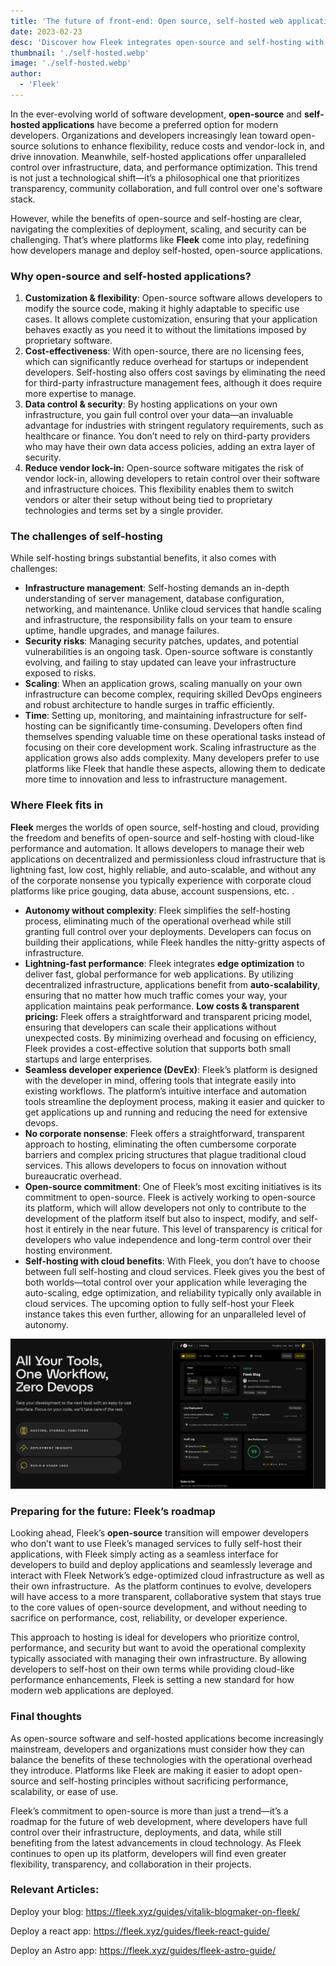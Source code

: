 ```yaml
---
title: 'The future of front-end: Open source, self-hosted web applications'
date: 2023-02-23
desc: 'Discover how Fleek integrates open-source and self-hosting with cloud benefits to enhance developer freedom, reduce costs, and boost performance.'
thumbnail: './self-hosted.webp'
image: './self-hosted.webp'
author:
  - 'Fleek'
---
```


In the ever-evolving world of software development, **open-source** and **self-hosted applications** have become a preferred option for modern developers. Organizations and developers increasingly lean toward open-source solutions to enhance flexibility, reduce costs and vendor-lock in, and drive innovation. Meanwhile, self-hosted applications offer unparalleled control over infrastructure, data, and performance optimization. This trend is not just a technological shift—it’s a philosophical one that prioritizes transparency, community collaboration, and full control over one's software stack.

However, while the benefits of open-source and self-hosting are clear, navigating the complexities of deployment, scaling, and security can be challenging. That’s where platforms like **Fleek** come into play, redefining how developers manage and deploy self-hosted, open-source applications.

### **Why open-source and self-hosted applications?**

1. **Customization & flexibility**: Open-source software allows developers to modify the source code, making it highly adaptable to specific use cases. It allows complete customization, ensuring that your application behaves exactly as you need it to without the limitations imposed by proprietary software.
2. **Cost-effectiveness**: With open-source, there are no licensing fees, which can significantly reduce overhead for startups or independent developers. Self-hosting also offers cost savings by eliminating the need for third-party infrastructure management fees, although it does require more expertise to manage.
3. **Data control & security**: By hosting applications on your own infrastructure, you gain full control over your data—an invaluable advantage for industries with stringent regulatory requirements, such as healthcare or finance. You don’t need to rely on third-party providers who may have their own data access policies, adding an extra layer of security.
4. **Reduce vendor lock-in:** Open-source software mitigates the risk of vendor lock-in, allowing developers to retain control over their software and infrastructure choices. This flexibility enables them to switch vendors or alter their setup without being tied to proprietary technologies and terms set by a single provider.

### **The challenges of self-hosting**

While self-hosting brings substantial benefits, it also comes with challenges:

- **Infrastructure management**: Self-hosting demands an in-depth understanding of server management, database configuration, networking, and maintenance. Unlike cloud services that handle scaling and infrastructure, the responsibility falls on your team to ensure uptime, handle upgrades, and manage failures.
- **Security risks**: Managing security patches, updates, and potential vulnerabilities is an ongoing task. Open-source software is constantly evolving, and failing to stay updated can leave your infrastructure exposed to risks.
- **Scaling**: When an application grows, scaling manually on your own infrastructure can become complex, requiring skilled DevOps engineers and robust architecture to handle surges in traffic efficiently.
- **Time**: Setting up, monitoring, and maintaining infrastructure for self-hosting can be significantly time-consuming. Developers often find themselves spending valuable time on these operational tasks instead of focusing on their core development work. Scaling infrastructure as the application grows also adds complexity. Many developers prefer to use platforms like Fleek that handle these aspects, allowing them to dedicate more time to innovation and less to infrastructure management.

### **Where Fleek fits in**

**Fleek** merges the worlds of open source, self-hosting and cloud, providing the freedom and benefits of open-source and self-hosting with cloud-like performance and automation. It allows developers to manage their web applications on decentralized and permissionless cloud infrastructure that is lightning fast, low cost, highly reliable, and auto-scalable, and without any of the corporate nonsense you typically experience with corporate cloud platforms like price gouging, data abuse, account suspensions, etc. .

- **Autonomy without complexity**: Fleek simplifies the self-hosting process, eliminating much of the operational overhead while still granting full control over your deployments. Developers can focus on building their applications, while Fleek handles the nitty-gritty aspects of infrastructure.
- **Lightning-fast performance**: Fleek integrates **edge optimization** to deliver fast, global performance for web applications. By utilizing decentralized infrastructure, applications benefit from **auto-scalability**, ensuring that no matter how much traffic comes your way, your application maintains peak performance.
  **Low costs & transparent pricing:** Fleek offers a straightforward and transparent pricing model, ensuring that developers can scale their applications without unexpected costs. By minimizing overhead and focusing on efficiency, Fleek provides a cost-effective solution that supports both small startups and large enterprises.
- **Seamless developer experience (DevEx)**: Fleek’s platform is designed with the developer in mind, offering tools that integrate easily into existing workflows. The platform’s intuitive interface and automation tools streamline the deployment process, making it easier and quicker to get applications up and running and reducing the need for extensive devops.
- **No corporate nonsense**: Fleek offers a straightforward, transparent approach to hosting, eliminating the often cumbersome corporate barriers and complex pricing structures that plague traditional cloud services. This allows developers to focus on innovation without bureaucratic overhead.
- **Open-source commitment**: One of Fleek’s most exciting initiatives is its commitment to open-source. Fleek is actively working to open-source its platform, which will allow developers not only to contribute to the development of the platform itself but also to inspect, modify, and self-host it entirely in the near future. This level of transparency is critical for developers who value independence and long-term control over their hosting environment.
- **Self-hosting with cloud benefits**: With Fleek, you don’t have to choose between full self-hosting and cloud services. Fleek gives you the best of both worlds—total control over your application while leveraging the auto-scaling, edge optimization, and reliability typically only available in cloud services. The upcoming option to fully self-host your Fleek instance takes this even further, allowing for an unparalleled level of autonomy.

![](./self-hosted-img.webp)

### **Preparing for the future: Fleek’s roadmap**

Looking ahead, Fleek’s **open-source** transition will empower developers who don’t want to use Fleek’s managed services to fully self-host their applications, with Fleek simply acting as a seamless interface for developers to build and deploy applications and seamlessly leverage and interact with Fleek Network’s edge-optimized cloud infrastructure as well as their own infrastructure.  As the platform continues to evolve, developers will have access to a more transparent, collaborative system that stays true to the core values of open-source development, and without needing to sacrifice on performance, cost, reliability, or developer experience.

This approach to hosting is ideal for developers who prioritize control, performance, and security but want to avoid the operational complexity typically associated with managing their own infrastructure. By allowing developers to self-host on their own terms while providing cloud-like performance enhancements, Fleek is setting a new standard for how modern web applications are deployed.

### **Final thoughts**

As open-source software and self-hosted applications become increasingly mainstream, developers and organizations must consider how they can balance the benefits of these technologies with the operational overhead they introduce. Platforms like Fleek are making it easier to adopt open-source and self-hosting principles without sacrificing performance, scalability, or ease of use.

Fleek’s commitment to open-source is more than just a trend—it’s a roadmap for the future of web development, where developers have full control over their infrastructure, deployments, and data, while still benefiting from the latest advancements in cloud technology. As Fleek continues to open up its platform, developers will find even greater flexibility, transparency, and collaboration in their projects.

### Relevant Articles:

Deploy your blog: https://fleek.xyz/guides/vitalik-blogmaker-on-fleek/

Deploy a react app: https://fleek.xyz/guides/fleek-react-guide/

Deploy an Astro app: https://fleek.xyz/guides/fleek-astro-guide/

